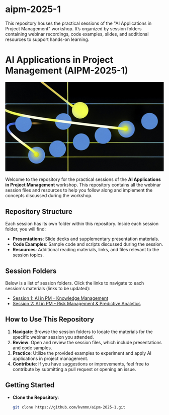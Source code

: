 # aipm-2025-1
This repository houses the practical sessions of the "AI Applications in Project Management" workshop. It’s organized by session folders containing webinar recordings, code examples, slides, and additional resources to support hands-on learning.

# AI Applications in Project Management (AIPM-2025-1)
<img src="aipm-2025-1.png" alt="AI Applications in Project Management"/>

Welcome to the repository for the practical sessions of the **AI Applications in Project Management** workshop. This repository contains all the webinar session files and resources to help you follow along and implement the concepts discussed during the workshop.

## Repository Structure

Each session has its own folder within this repository. Inside each session folder, you will find:
- **Presentations**: Slide decks and supplementary presentation materials.
- **Code Examples**: Sample code and scripts discussed during the session.
- **Resources**: Additional reading materials, links, and files relevant to the session topics.

## Session Folders

Below is a list of session folders. Click the links to navigate to each session's materials (links to be updated):

- [Session 1: AI in PM - Knowledge Management]()
- [Session 2: AI in PM - Risk Management & Predictive Analytics]()


## How to Use This Repository

1. **Navigate**: Browse the session folders to locate the materials for the specific webinar session you attended.
2. **Review**: Open and review the session files, which include presentations and code samples.
3. **Practice**: Utilize the provided examples to experiment and apply AI applications in project management.
4. **Contribute**: If you have suggestions or improvements, feel free to contribute by submitting a pull request or opening an issue.

## Getting Started

- **Clone the Repository**:
  ```bash
  git clone https://github.com/kvmmn/aipm-2025-1.git
